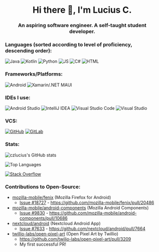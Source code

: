 <h1 align="center">Hi there 👋, I'm Lucius C.</h1>  
<h3 align="center">An aspiring software engineer. A self-taught student developer.</h3>  

### Languages (sorted according to level of proficiency, descending order):  

![Java](https://img.shields.io/badge/java-%23ED8B00.svg?style=for-the-badge&logo=java&logoColor=white)
![Kotlin](https://img.shields.io/badge/kotlin-%230095D5.svg?style=for-the-badge&logo=kotlin&logoColor=white)
![Python](https://img.shields.io/badge/python-%2314354C.svg?style=for-the-badge&logo=python&logoColor=white)
![JS](https://img.shields.io/badge/JavaScript-F7DF1E?style=for-the-badge&logo=javascript&logoColor=black)
![C#](https://img.shields.io/badge/c%23-%23239120.svg?style=for-the-badge&logo=c-sharp&logoColor=white)
![HTML](https://img.shields.io/badge/HTML5-E34F26?style=for-the-badge&logo=html5&logoColor=white)


### Frameworks/Platforms:

![Android](https://img.shields.io/badge/Android-3DDC84?style=for-the-badge&logo=android&logoColor=white)
![Xamarin/.NET MAUI](https://img.shields.io/badge/Xamarin-3498DB?style=for-the-badge&logo=xamarin&logoColor=white)

### IDEs I use:

![Android Studio](https://img.shields.io/badge/Android%20Studio-3DDC84.svg?style=for-the-badge&logo=Android-Studio&logoColor=white)
![IntelliJ IDEA](https://img.shields.io/badge/IntelliJIDEA-000000.svg?style=for-the-badge&logo=intellij-idea&logoColor=white)
![Visual Studio Code](https://img.shields.io/badge/VisualStudioCode-0078d7.svg?style=for-the-badge&logo=visual-studio-code&logoColor=white)
![Visual Studio](https://img.shields.io/badge/VisualStudio-5C2D91.svg?style=for-the-badge&logo=visual-studio&logoColor=white)

### VCS:

[![GitHub](https://img.shields.io/badge/github-%23121011.svg?style=for-the-badge&logo=github&logoColor=white)](https://github.com/czlucius)
[![GitLab](https://img.shields.io/badge/gitlab-%23181717.svg?style=for-the-badge&logo=gitlab&logoColor=white)](https://gitlab.com/czlucius)


### Stats:

![czlucius's GitHub stats](https://github-readme-stats.vercel.app/api?username=czlucius&theme=tokyonight)

![Top Languages](https://github-readme-stats.vercel.app/api/top-langs/?username=czlucius&theme=tokyonight&layout=compact)  

[![Stack Overflow](https://github-readme-stackoverflow.vercel.app/?userID=12204281&layout=compact)](https://stackoverflow.com/users/12204281/lcz)

### Contributions to Open-Source:

- [mozilla-mobile/fenix](https://github.com/mozilla-mobile/fenix) (Mozilla Firefox for Android)
  - [Issue #18727](https://github.com/mozilla-mobile/fenix/issues/18727) - https://github.com/mozilla-mobile/fenix/pull/20486
- [mozilla-mobile/android-components](https://github.com/mozilla-mobile/android-components) (Mozilla Android Components)
  - [Issue #9830](https://github.com/mozilla-mobile/android-components/issues/9830) - https://github.com/mozilla-mobile/android-components/pull/10686
- [nextcloud/android](https://github.com/nextcloud/android) (Nextcloud Android App)
  - [Issue #7633](https://github.com/nextcloud/android/issues/7633) - https://github.com/nextcloud/android/pull/7664
- [twillio-labs/open-pixel-art](https://github.com/twilio-labs/open-pixel-art) (Open Pixel Art by Twillio)
  - https://github.com/twilio-labs/open-pixel-art/pull/3209
  - My first successful PR!
